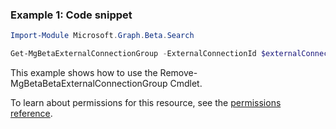 ### Example 1: Code snippet

```powershellImport-Module Microsoft.Graph.Beta.Search

Get-MgBetaExternalConnectionGroup -ExternalConnectionId $externalConnectionId -ExternalGroupId $externalGroupId
```
This example shows how to use the Remove-MgBetaBetaExternalConnectionGroup Cmdlet.
To learn about permissions for this resource, see the [permissions reference](/graph/permissions-reference).

